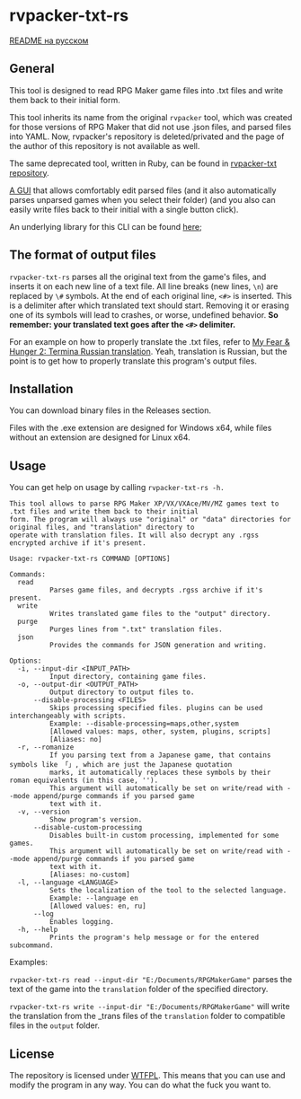 # rvpacker-txt-rs

[README на русском](./README-ru.md)

## General

This tool is designed to read RPG Maker game files into .txt files and write them back to their initial form.

This tool inherits its name from the original `rvpacker` tool, which was created for those versions of RPG Maker that did not use .json files, and parsed files into YAML. Now, rvpacker's repository is deleted/privated and the page of the author of this repository is not available as well.

The same deprecated tool, written in Ruby, can be found in [rvpacker-txt repository](https://github.com/savannstm/rvpacker-txt).

[A GUI](https://github.com/savannstm/rpgmtranslate) that allows comfortably edit parsed files (and it also automatically parses unparsed games when you select their folder) (and you also can easily write files back to their initial with a single button click).

An underlying library for this CLI can be found [here](https://github.com/savannstm/rvpacker-txt-rs-lib);

## The format of output files

`rvpacker-txt-rs` parses all the original text from the game's files, and inserts it on each new line of a text file. All line breaks (new lines, `\n`) are replaced by `\#` symbols.
At the end of each original line, `<#>` is inserted. This is a delimiter after which translated text should start. Removing it or erasing one of its symbols will lead to crashes, or worse, undefined behavior. **So remember: your translated text goes after the `<#>` delimiter.**

For an example on how to properly translate the .txt files, refer to [My Fear & Hunger 2: Termina Russian translation](https://github.com/savannstm/fh2-termina-translation).
Yeah, translation is Russian, but the point is to get how to properly translate this program's output files.

## Installation

You can download binary files in the Releases section.

Files with the .exe extension are designed for Windows x64, while files without an extension are designed for Linux x64.

## Usage

You can get help on usage by calling `rvpacker-txt-rs -h.`

```text
This tool allows to parse RPG Maker XP/VX/VXAce/MV/MZ games text to .txt files and write them back to their initial
form. The program will always use "original" or "data" directories for original files, and "translation" directory to
operate with translation files. It will also decrypt any .rgss encrypted archive if it's present.

Usage: rvpacker-txt-rs COMMAND [OPTIONS]

Commands:
  read
          Parses game files, and decrypts .rgss archive if it's present.
  write
          Writes translated game files to the "output" directory.
  purge
          Purges lines from ".txt" translation files.
  json
          Provides the commands for JSON generation and writing.

Options:
  -i, --input-dir <INPUT_PATH>
          Input directory, containing game files.
  -o, --output-dir <OUTPUT_PATH>
          Output directory to output files to.
      --disable-processing <FILES>
          Skips processing specified files. plugins can be used interchangeably with scripts.
          Example: --disable-processing=maps,other,system
          [Allowed values: maps, other, system, plugins, scripts]
          [Aliases: no]
  -r, --romanize
          If you parsing text from a Japanese game, that contains symbols like 「」, which are just the Japanese quotation
          marks, it automatically replaces these symbols by their roman equivalents (in this case, '').
          This argument will automatically be set on write/read with --mode append/purge commands if you parsed game
          text with it.
  -v, --version
          Show program's version.
      --disable-custom-processing
          Disables built-in custom processing, implemented for some games.
          This argument will automatically be set on write/read with --mode append/purge commands if you parsed game
          text with it.
          [Aliases: no-custom]
  -l, --language <LANGUAGE>
          Sets the localization of the tool to the selected language.
          Example: --language en
          [Allowed values: en, ru]
      --log
          Enables logging.
  -h, --help
          Prints the program's help message or for the entered subcommand.
```

Examples:

`rvpacker-txt-rs read --input-dir "E:/Documents/RPGMakerGame"` parses the text of the game into the `translation` folder of the specified directory.

`rvpacker-txt-rs write --input-dir "E:/Documents/RPGMakerGame"` will write the translation from the \_trans files of the `translation` folder to compatible files in the `output` folder.

## License

The repository is licensed under [WTFPL](http://www.wtfpl.net/).
This means that you can use and modify the program in any way. You can do what the fuck you want to.
